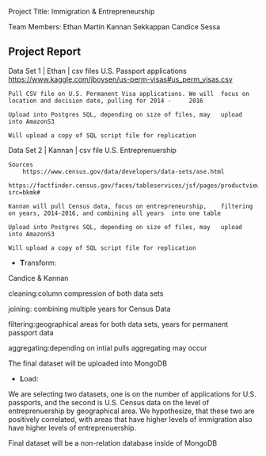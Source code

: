 Project Title: Immigration & Entrepreneurship

Team Members:
	Ethan Martin
	Kannan Sekkappan
	Candice Sessa

## Project Report

Data Set 1 | Ethan | csv files U.S. Passport applications
https://www.kaggle.com/jboysen/us-perm-visas#us_perm_visas.csv

	Pull CSV file on U.S. Permanent Visa applications. We will 	focus on location and decision date, pulling for 2014 - 	2016
	
	Upload into Postgres SQL, depending on size of files, may 	upload into AmazonS3

	Will upload a copy of SQL script file for replication

Data Set 2 | Kannan | csv file U.S. Entreprenuership

	Sources
		https://www.census.gov/data/developers/data-sets/ase.html
		https://factfinder.census.gov/faces/tableservices/jsf/pages/productview.xhtml?src=bkmk#

	Kannan will pull Census data, focus on entrepreneurship, 	filtering on years, 2014-2016, and combining all years 	into one table

	Upload into Postgres SQL, depending on size of files, may 	upload into AmazonS3
	
	Will upload a copy of SQL script file for replication


* **T**ransform:

Candice & Kannan
	
cleaning:column compression of both data sets

joining: combining multiple years for Census Data

filtering:geographical areas for both data sets, years for permanent passport data 

aggregating:depending on intial pulls aggregating may occur

The final dataset will be uploaded into MongoDB

* **L**oad:

We are selecting two datasets, one is on the number of applications for U.S. passports, and the second is U.S. Census data on the level of entreprenuership by geographical area. We hypothesize, that these two are positively correlated, with areas that have higher levels of immigration also have higher levels of entreprenuership. 

Final dataset will be a non-relation database inside of MongoDB
